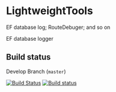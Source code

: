 # LightweightTools
EF database log; RouteDebuger; and so on

EF database logger

## Build status

Develop Branch (`master`)


[![Build Status](https://travis-ci.org/68681395/LightweightTools.svg?branch=master)](https://travis-ci.org/68681395/LightweightTools)
[![Build status](https://ci.appveyor.com/api/projects/status/3vnudy8soc3v3wx3/branch/master?svg=true)](https://ci.appveyor.com/project/68681395/lightweighttools/branch/master)
